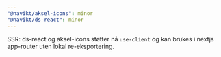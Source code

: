 ```yaml
---
"@navikt/aksel-icons": minor
"@navikt/ds-react": minor
---
```


SSR: ds-react og aksel-icons støtter nå `use-client` og kan brukes i nextjs app-router uten lokal re-eksportering.
